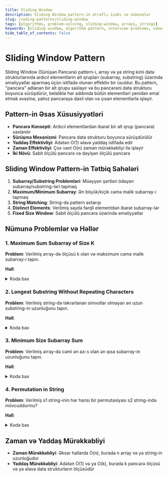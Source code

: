 ```yaml
---
title: Sliding Window
description: Sliding Window pattern-in ətraflı izahı və nümunələr
slug: /coding-patterns/sliding-window
tags: [algorithms, problem-solving, sliding-window, arrays, strings]
keywords: [sliding window, algorithm pattern, interview problems, subarray, substring]
hide_table_of_contents: false
---
```


# Sliding Window Pattern
Sliding Window (Sürüşən Pəncərə) pattern-i, array və ya string kimi data strukturlarında ardıcıl elementlərin alt qrupları (subarray, substring) üzərində əməliyyatlar aparmaq üçün istifadə olunan effektiv bir üsuldur. Bu pattern, "pəncərə" adlanan bir alt qrupu saxlayır və bu pəncərəni data strukturu boyunca sürüşdürür, beləliklə hər addımda bütün elementləri yenidən emal etmək əvəzinə, yalnız pəncərəyə daxil olan və çıxan elementlərlə işləyir.

## Pattern-in Əsas Xüsusiyyətləri

- **Pəncərə Konsepti**: Ardıcıl elementlərdən ibarət bir alt qrup (pəncərə) saxlanılır
- **Sürüşmə Mexanizmi**: Pəncərə data strukturu boyunca sürüşdürülür
- **Yaddaş Effektivliyi**: Adətən O(1) əlavə yaddaş istifadə edir
- **Zaman Effektivliyi**: Çox vaxt O(n) zaman mürəkkəbliyi ilə işləyir
- **İki Növü**: Sabit ölçülü pəncərə və dəyişən ölçülü pəncərə

## Sliding Window Pattern-in Tətbiq Sahələri

1. **Subarray/Substring Problemləri**: Müəyyən şərtləri ödəyən subarray/substring-ləri tapmaq
2. **Maximum/Minimum Subarray**: Ən böyük/kiçik cəmə malik subarray-i tapmaq
3. **String Matching**: String-də pattern axtarışı
4. **Distinct Elements**: Verilmiş sayda fərqli elementdən ibarət subarray-lər
5. **Fixed Size Window**: Sabit ölçülü pəncərə üzərində əməliyyatlar

## Nümunə Problemlər və Həllər

### 1. Maximum Sum Subarray of Size K

**Problem**: Verilmiş array-də ölçüsü k olan və maksimum cəmə malik subarray-i tapın.

**Həll**:
<details>
<summary>Koda bax</summary>

```java
public int maxSumSubarray(int[] arr, int k) {
    if (arr == null || arr.length == 0 || k <= 0 || k > arr.length) {
        return 0;
    }
    
    int maxSum = 0;
    int windowSum = 0;
    
    // İlk pəncərənin cəmini hesablayaq
    for (int i = 0; i < k; i++) {
        windowSum += arr[i];
    }
    
    maxSum = windowSum;
    
    // Pəncərəni sürüşdürək
    for (int i = k; i < arr.length; i++) {
        windowSum = windowSum - arr[i - k] + arr[i]; // Çıxan elementi çıxarıb, yeni elementi əlavə edirik
        maxSum = Math.max(maxSum, windowSum);
    }
    
    return maxSum;
}
```
</details>

### 2. Longest Substring Without Repeating Characters

**Problem**: Verilmiş string-də təkrarlanan simvollar olmayan ən uzun substring-in uzunluğunu tapın.

**Həll**:
<details>
<summary>Koda bax</summary>

```java
public int lengthOfLongestSubstring(String s) {
    if (s == null || s.length() == 0) {
        return 0;
    }
    
    int n = s.length();
    int maxLength = 0;
    Map<Character, Integer> charIndexMap = new HashMap<>();
    
    // Dəyişən ölçülü pəncərə
    int windowStart = 0;
    
    for (int windowEnd = 0; windowEnd < n; windowEnd++) {
        char rightChar = s.charAt(windowEnd);
        
        // Əgər cari simvol artıq pəncərədə varsa, pəncərənin başlanğıcını yeniləyirik
        if (charIndexMap.containsKey(rightChar)) {
            // Pəncərəni təkrarlanan simvoldan sonraya sürüşdürürük
            windowStart = Math.max(windowStart, charIndexMap.get(rightChar) + 1);
        }
        
        // Cari simvolu və onun indeksini xəritəyə əlavə edirik
        charIndexMap.put(rightChar, windowEnd);
        
        // Maksimum uzunluğu yeniləyirik
        maxLength = Math.max(maxLength, windowEnd - windowStart + 1);
    }
    
    return maxLength;
}
```
</details>

### 3. Minimum Size Subarray Sum

**Problem**: Verilmiş array-də cəmi ən azı s olan ən qısa subarray-in uzunluğunu tapın.

**Həll**:
<details>
<summary>Koda bax</summary>

```java
public int minSubArrayLen(int s, int[] nums) {
    if (nums == null || nums.length == 0) {
        return 0;
    }
    
    int n = nums.length;
    int minLength = Integer.MAX_VALUE;
    int windowSum = 0;
    int windowStart = 0;
    
    for (int windowEnd = 0; windowEnd < n; windowEnd++) {
        windowSum += nums[windowEnd]; // Cari elementi pəncərəyə əlavə edirik
        
        // Pəncərə cəmi s-dən böyük və ya bərabər olduqda, pəncərəni kiçiltməyə çalışırıq
        while (windowSum >= s) {
            minLength = Math.min(minLength, windowEnd - windowStart + 1);
            windowSum -= nums[windowStart]; // Pəncərənin əvvəlindəki elementi çıxarırıq
            windowStart++; // Pəncərəni sağa sürüşdürürük
        }
    }
    
    return minLength == Integer.MAX_VALUE ? 0 : minLength;
}
```
</details>

### 4. Permutation in String

**Problem**: Verilmiş s1 string-inin hər hansı bir permutasiyası s2 string-ində mövcuddurmu?

**Həll**:
<details>
<summary>Koda bax</summary>

```java
public boolean checkInclusion(String s1, String s2) {
    if (s1.length() > s2.length()) {
        return false;
    }
    
    int[] s1Count = new int[26]; // s1-dəki hərflərin sayını saxlamaq üçün
    int[] s2Count = new int[26]; // Cari pəncərədəki hərflərin sayını saxlamaq üçün
    
    // s1-dəki hərflərin sayını hesablayaq
    for (char c : s1.toCharArray()) {
        s1Count[c - 'a']++;
    }
    
    // Sliding window
    for (int i = 0; i < s2.length(); i++) {
        s2Count[s2.charAt(i) - 'a']++;
        
        // Pəncərə ölçüsü s1-in uzunluğundan böyük olduqda, pəncərənin əvvəlindəki elementi çıxarırıq
        if (i >= s1.length()) {
            s2Count[s2.charAt(i - s1.length()) - 'a']--;
        }
        
        // Əgər pəncərə ölçüsü s1-in uzunluğuna bərabərdirsə, yoxlayırıq
        if (i >= s1.length() - 1 && Arrays.equals(s1Count, s2Count)) {
            return true;
        }
    }
    
    return false;
}
```
</details>

## Zaman və Yaddaş Mürəkkəbliyi

- **Zaman Mürəkkəbliyi**: Əksər hallarda O(n), burada n array və ya string-in uzunluğudur
- **Yaddaş Mürəkkəbliyi**: Adətən O(1) və ya O(k), burada k pəncərə ölçüsü və ya əlavə data strukturların ölçüsüdür